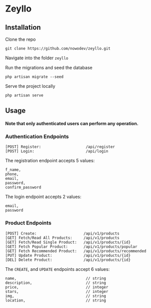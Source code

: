 <p align="center">

# Zeyllo

</p>

## Installation

Clone the repo

    git clone https://github.com/nowodev/zeyllo.git

Navigate into the folder `zeyllo`

Run the migrations and seed the database

    php artisan migrate --seed

Serve the project locally

    php artisan serve

## Usage

#### Note that only authenticated users can perform any operation.

### Authentication Endpoints

    [POST] Register:                    /api/register
    [POST] Login:                       /api/login

The registration endpoint accepts 5 values:

    f_name,
    phone,
    email,
    password,
    confirm_password

The login endpoint accepts 2 values:

    email, 
    password

### Product Endpoints

    [POST] Create:                     /api/v1/products
    [GET] Fetch/Read All Products:     /api/v1/products
    [GET] Fetch/Read Single Product:   /api/v1/products/{id}
    [GET] Fetch Popular Product:       /api/v1/products/popular
    [GET] Fetch Recommended Product:   /api/v1/products/recommended
    [PUT] Update Product:              /api/v1/products/{id}
    [DEL] Delete Product:              /api/v1/products/{id}


The `CREATE`, and `UPDATE` endpoints accept 6 values:

    name,                               // string
    description,                        // string
    price,                              // integer
    stars,                              // integer
    img,                                // string
    location,                           // string
